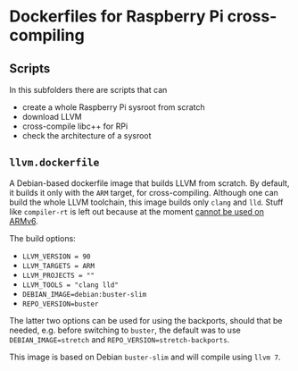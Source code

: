 Dockerfiles for Raspberry Pi cross-compiling
============================================

Scripts
-------
In this subfolders there are scripts that can
 - create a whole Raspberry Pi sysroot from scratch
 - download LLVM
 - cross-compile libc++ for RPi
 - check the architecture of a sysroot

`llvm.dockerfile`
-----------------
A Debian-based dockerfile image that builds LLVM from scratch.
By default, it builds it only with the `ARM` target, for cross-compiling.
Although one can build the whole LLVM toolchain, this image builds only
`clang` and `lld`. Stuff like `compiler-rt` is left out because at the
moment [cannot be used on ARMv6](https://bugs.llvm.org/show_bug.cgi?id=39906).

The build options:
 - `LLVM_VERSION = 90`
 - `LLVM_TARGETS = ARM`
 - `LLVM_PROJECTS = ""`
 - `LLVM_TOOLS = "clang lld"`
 - `DEBIAN_IMAGE=debian:buster-slim`
 - `REPO_VERSION=buster`

The latter two options can be used for using the backports, should that be needed,
e.g. before switching to `buster`, the default was to use `DEBIAN_IMAGE=stretch` and
`REPO_VERSION=stretch-backports`.

This image is based on Debian `buster-slim` and will compile using `llvm 7`.